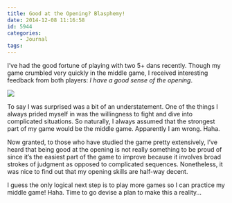 ```yaml
---
title: Good at the Opening? Blasphemy!
date: 2014-12-08 11:16:58
id: 5944
categories:
	- Journal
tags:
---
```


I’ve had the good fortune of playing with two 5+ dans recently. Though my game crumbled very quickly in the middle game, I received interesting feedback from both players: _I have a good sense of the opening_.

![](/images/2014/12/waitwhat.gif)

To say I was surprised was a bit of an understatement. One of the things I always prided myself in was the willingness to fight and dive into complicated situations. So naturally, I always assumed that the strongest part of my game would be the middle game. Apparently I am wrong. Haha.

<!-- more -->

Now granted, to those who have studied the game pretty extensively, I’ve heard that being good at the opening is not really something to be proud of since it’s the easiest part of the game to improve because it involves broad strokes of judgment as opposed to complicated sequences. Nonetheless, it was nice to find out that my opening skills are half-way decent.

I guess the only logical next step is to play more games so I can practice my middle game! Haha. Time to go devise a plan to make this a reality…
